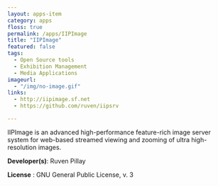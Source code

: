 ```yaml
---
layout: apps-item
category: apps
floss: true
permalink: /apps/IIPImage
title: "IIPImage"
featured: false
tags:
  - Open Source tools
  - Exhibition Management
  - Media Applications
imageurl:
  - "/img/no-image.gif"
links:
  - http://iipimage.sf.net
  - https://github.com/ruven/iipsrv

---
```

IIPImage is an advanced high-performance feature-rich image server system for web-based streamed viewing and zooming of ultra high-resolution images.

**Developer(s)**: Ruven Pillay

**License** : GNU General Public License, v. 3
